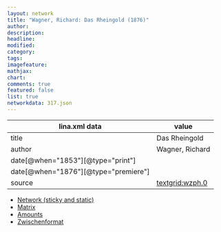 ```yaml
---
layout: network
title: "Wagner, Richard: Das Rheingold (1876)"
author:
description:
headline:
modified:
category:
tags:
imagefeature: 
mathjax: 
chart: 
comments: true
featured: false
list: true
networkdata: 317.json
---
```

lina.xml data  | value
------------- | -------------
title|Das Rheingold
author|Wagner, Richard
date[@when="1853"][@type="print"]|
date[@when="1876"][@type="premiere"]|
source|[textgrid:wzph.0](https://textgridlab.org/1.0/tgcrud-public/rest/textgrid:wzph.0/data)



* [Network (sticky and static)](/network317)
* [Matrix](/matrix317)
* [Amounts](/amounts317)
* [Zwischenformat](/lina317 )
